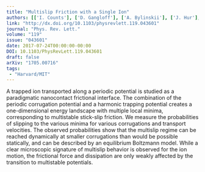 ```yaml
---
title: "Multislip Friction with a Single Ion"
authors: [['I. Counts'], ['D. Gangloff'], ['A. Bylinskii'], ['J. Hur'], ['R. Islam', 'krislam'], ['V. Vuletić']]
link: "http://dx.doi.org/10.1103/physrevlett.119.043601"
journal: "Phys. Rev. Lett."
volume: "119"
issue: "043601"
date: 2017-07-24T00:00:00-00:00
DOI: 10.1103/PhysRevLett.119.043601
draft: false
arXiv: "1705.00716"
tags:
 - "Harvard/MIT"
---
```



A trapped ion transported along a periodic potential is studied as a
paradigmatic nanocontact frictional interface. The combination of the periodic
corrugation potential and a harmonic trapping potential creates a
one-dimensional energy landscape with multiple local minima, corresponding to
multistable stick-slip friction. We measure the probabilities of slipping to
the various minima for various corrugations and transport velocities. The
observed probabilities show that the multislip regime can be reached
dynamically at smaller corrugations than would be possible statically, and can
be described by an equilibrium Boltzmann model. While a clear microscopic
signature of multislip behavior is observed for the ion motion, the frictional
force and dissipation are only weakly affected by the transition to multistable
potentials.
